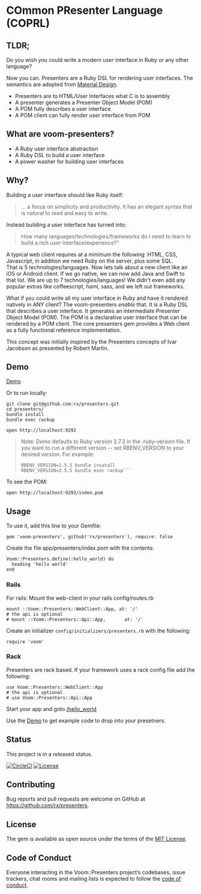 # COmmon PResenter Language (COPRL)

## TLDR;
Do you wish you could write a modern user interface in Ruby or any other language?

Now you can. Presenters are a Ruby DSL for rendering user interfaces. 
The semantics are adopted from [Material Design](https://material.io/).

* Presenters are to HTML/User Interfaces what C is to assembly
* A presenter generates a Presenter Object Model (POM) 
* A POM fully describes a user interface
* A POM client can fully render user interface from POM

## What are voom-presenters?

* A Ruby user interface abstraction
* A Ruby DSL to build a user interface
* A power washer for building user interfaces

## Why?

Building a user interface should like Ruby itself: 
> ... a focus on simplicity and productivity. It has an elegant syntax that is natural to read and easy to write.

Instead building a user interface has turned into:
> How many languages/technologies/frameworks do I need to learn to build a rich user interface/experience?"

A typical web client requires at a minimum the following: HTML, CSS, Javascript, in addition we need Ruby on the server, plus some SQL.  
That is 5 technologies/languages.
Now lets talk about a new client like an iOS or Android client. If we go native, we can now add Java and Swift to that list. We are up to 7 technologies/languages!
We didn't even add any popular extras like coffeescript, haml, sass, and we left out frameworks.

What if you could write all my user interface in Ruby and have it rendered natively in ANY client? The voom-presenters _enable_ that. It is a Ruby DSL that describes a user interface.
It generates an intermediate Presenter Object Model (POM). 
The POM is a declarative user interface that can be rendered by a POM client. 
The core presenters gem provides a Web client as a fully functional reference implementation.

This concept was initially inspired by the Presenters concepts of Ivar Jacobson as presented by Robert Martin.

## Demo

[Demo](https://coprl-ruby.herokuapp.com/)

Or to run locally:

    git clone git@github.com:rx/presenters.git
    cd presenters/
    bundle install
    bundle exec rackup

    open http://localhost:9292
   
> Note: Demo defaults to Ruby version 2.7.3 in the .ruby-version file. If you want to run a different version 
> -- set RBENV_VERSION to your desired version. 
> For example: 
> ```
> RBENV_VERSION=2.5.5 bundle insatall
> RBENV_VERSION=2.5.5 bundle exec rackup```
    
To see the POM:

    open http://localhost:9292/index.pom
      
## Usage

To use it, add this line to your Gemfile:

    gem 'voom-presenters', github('rx/presenters'), require: false

Create the file app/presenters/index.pom with the contents:
    
    Voom::Presenters.define(:hello_world) do
      heading 'hello world'
    end   

### Rails
For rails: Mount the web-client in your rails config/routes.rb

    mount ::Voom::Presenters::WebClient::App, at: '/'
    # the api is optional
    # mount ::Voom::Presenters::Api::App,       at: '/'
    
Create an initializer `config/initializers/presenters.rb` with the following:
    
    require 'voom'

### Rack
Presenters are rack based. If your framework uses a rack config file add the following:

    use Voom::Presenters::WebClient::App
    # the api is optional        
    # use Voom::Presenters::Api::App

Start your app and goto [/hello_world](http://127.0.0.1:3000/hello_world)

Use the [Demo] to get example code to drop into your presetners.

## Status
This project is in a released status. 

[![CircleCI](https://circleci.com/gh/rx/presenters.svg?style=svg)](https://circleci.com/gh/rx/presenters)
[![License](https://img.shields.io/badge/license-MIT-blue.svg?style=plastic)](https://raw.githubusercontent.com/rx/presenters/master/LICENSE)

## Contributing

Bug reports and pull requests are welcome on GitHub at https://github.com/rx/presenters.

## License

The gem is available as open source under the terms of the [MIT License](http://opensource.org/licenses/MIT).

## Code of Conduct

Everyone interacting in the Voom::Presenters project’s codebases, issue trackers, chat rooms and mailing lists is expected to follow the [code of conduct](https://github.com/rx/presenters/blob/master/CODE-OF-CONDUCT.md).


[Demo]:https://powerful-bastion-96181.herokuapp.com
